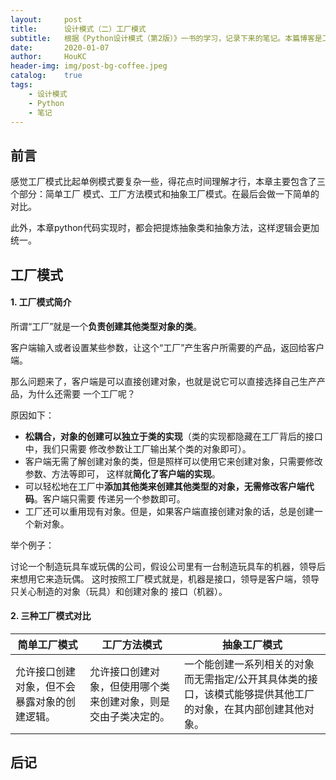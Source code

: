 ```yaml
---
layout:     post
title:      设计模式（二）工厂模式
subtitle:   根据《Python设计模式（第2版）》一书的学习，记录下来的笔记。本篇博客是工厂模式，是一种创建型模式。
date:       2020-01-07
author:     HouKC
header-img: img/post-bg-coffee.jpeg
catalog:    true
tags:
    - 设计模式
    - Python
    - 笔记
---
```


## 前言
感觉工厂模式比起单例模式要复杂一些，得花点时间理解才行，本章主要包含了三个部分：简单工厂
模式、工厂方法模式和抽象工厂模式。在最后会做一下简单的对比。

此外，本章python代码实现时，都会把提炼抽象类和抽象方法，这样逻辑会更加统一。

## 工厂模式
#### 1. 工厂模式简介
所谓“工厂”就是一个**负责创建其他类型对象的类**。

客户端输入或者设置某些参数，让这个“工厂”产生客户所需要的产品，返回给客户端。

那么问题来了，客户端是可以直接创建对象，也就是说它可以直接选择自己生产产品，为什么还需要
一个工厂呢？

原因如下：
- **松耦合，对象的创建可以独立于类的实现**（类的实现都隐藏在工厂背后的接口中，我们只需要
修改参数让工厂输出某个类的对象即可）。
- 客户端无需了解创建对象的类，但是照样可以使用它来创建对象，只需要修改参数、方法等即可，
这样就**简化了客户端的实现**。
- 可以轻松地在工厂中**添加其他类来创建其他类型的对象，无需修改客户端代码**。客户端只需要
传递另一个参数即可。
- 工厂还可以重用现有对象。但是，如果客户端直接创建对象的话，总是创建一个新对象。

举个例子：

讨论一个制造玩具车或玩偶的公司，假设公司里有一台制造玩具车的机器，领导后来想用它来造玩偶。
这时按照工厂模式就是，机器是接口，领导是客户端，领导只关心制造的对象（玩具）和创建对象的
接口（机器）。
#### 2. 三种工厂模式对比

简单工厂模式|工厂方法模式|抽象工厂模式
---|---|---
允许接口创建对象，但不会暴露对象的创建逻辑。|允许接口创建对象，但使用哪个类来创建对象，则是交由子类决定的。|一个能创建一系列相关的对象而无需指定/公开其具体类的接口，该模式能够提供其他工厂的对象，在其内部创建其他对象。

## 后记